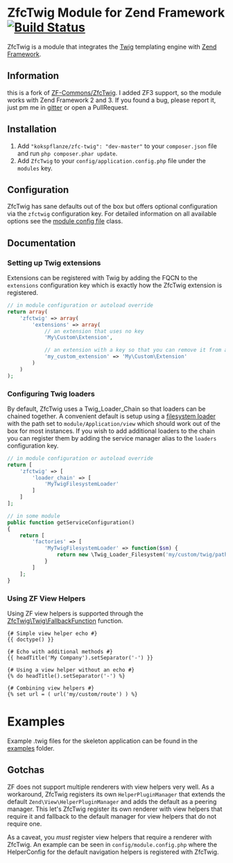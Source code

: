 # ZfcTwig Module for Zend Framework [![Build Status](https://travis-ci.org/kokspflanze/ZfcTwig.svg?branch=master)](https://travis-ci.org/kokspflanze/ZfcTwig)

ZfcTwig is a module that integrates the [Twig](http://twig.sensiolabs.org) templating engine with
[Zend Framework](https://framework.zend.com).

## Information

this is a fork of [ZF-Commons/ZfcTwig](https://github.com/ZF-Commons/ZfcTwig).
I added ZF3 support, so the module works with Zend Framework 2 and 3.
If you found a bug, please report it, just pm me in [gitter](https://gitter.im/kokspflanze) or open a PullRequest.

## Installation

 1. Add `"kokspflanze/zfc-twig": "dev-master"` to your `composer.json` file and run `php composer.phar update`.
 2. Add `ZfcTwig` to your `config/application.config.php` file under the `modules` key.

## Configuration

ZfcTwig has sane defaults out of the box but offers optional configuration via the `zfctwig` configuration key. For
detailed information on all available options see the [module config file](https://github.com/kokspflanze/ZfcTwig/blob/master/config/module.config.php)
class.

## Documentation

### Setting up Twig extensions

Extensions can be registered with Twig by adding the FQCN to the `extensions` configuration key which is exactly how the
ZfcTwig extension is registered.

```php
// in module configuration or autoload override
return array(
    'zfctwig' => array(
        'extensions' => array(
            // an extension that uses no key
            'My\Custom\Extension',

            // an extension with a key so that you can remove it from another module
            'my_custom_extension' => 'My\Custom\Extension'
        )
    )
);
```

### Configuring Twig loaders

By default, ZfcTwig uses a Twig_Loader_Chain so that loaders can be chained together. A convenient default is setup using
a [filesystem loader](https://github.com/kokspflanze/ZfcTwig/blob/master/config/module.config.php#L31) with the path set to
`module/Application/view` which should work out of the box for most instances. If you wish to add additional loaders
to the chain you can register them by adding the service manager alias to the `loaders` configuration key.

```php
// in module configuration or autoload override
return [
    'zfctwig' => [
        'loader_chain' => [
            'MyTwigFilesystemLoader'
        ]
    ]
];

// in some module
public function getServiceConfiguration()
{
    return [
        'factories' => [
            'MyTwigFilesystemLoader' => function($sm) {
                return new \Twig_Loader_Filesystem('my/custom/twig/path');
            }
        ]
    ];
}
```

### Using ZF View Helpers

Using ZF view helpers is supported through the [ZfcTwig\Twig\FallbackFunction](https://github.com/kokspflanze/ZfcTwig/blob/master/src/ZfcTwig/Twig/FallbackFunction.php)
function.

```twig
{# Simple view helper echo #}
{{ doctype() }}

{# Echo with additional methods #}
{{ headTitle('My Company').setSeparator('-') }}

{# Using a view helper without an echo #}
{% do headTitle().setSeparator('-') %}

{# Combining view helpers #}
{% set url = ( url('my/custom/route') ) %}
```

# Examples

Example .twig files for the skeleton application can be found in the [examples](https://github.com/kokspflanze/ZfcTwig/tree/master/examples)
folder.

## Gotchas

ZF does not support multiple renderers with view helpers very well. As a workaround, ZfcTwig registers its own
`HelperPluginManager` that extends the default `Zend\View\HelperPluginManager` and adds the default as a peering manager.
This let's ZfcTwig register its own renderer with view helpers that require it and fallback to the default manager for
view helpers that do not require one.

As a caveat, you *must* register view helpers that require a renderer with ZfcTwig. An example can be seen in
`config/module.config.php` where the HelperConfig for the default navigation helpers is registered with ZfcTwig.